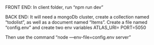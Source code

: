 FRONT END:
In client folder, run “npm run dev”

BACK END:
It will need a mongoDb cluster, create a collection named “todolist”, as well as a document named “Items”.
Create a file named “config.env” and create two env variables 
ATLAS_URI=<mongodb connection string>
PORT=5050

Then use the command “node —env-file=config.env server”
